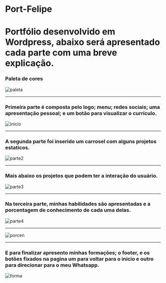 # Port-Felipe
<h1>Portfólio desenvolvido em Wordpress, abaixo será apresentado cada parte com uma breve explicação. </h1>

<h3>Paleta de cores</h3>

![paleta](https://github.com/Lipesti/Port-Felipe/assets/88855179/ed21478c-d4da-48d9-b6f2-4e0e14cc52d6)

<hr>
<h3>Primeira parte é composta pelo logo; menu; redes sociais; uma apresentação pessoal; e um botão para visualizar o currículo.</h3>

![inicio](https://github.com/Lipesti/Port-Felipe/assets/88855179/955037a5-cbab-4c0e-abf6-dabaaea2f17e)

<hr>

<h3>A segunda parte foi inserido um carrosel com alguns projetos estaticos.</h3>

![parte2](https://github.com/Lipesti/Port-Felipe/assets/88855179/3e274b11-d54b-4916-b46f-52c6fa4bef5c)
<hr>

<h3>Mais abaixo os projetos que podem ter a interação do usuário.</h3>

![parte3](https://github.com/Lipesti/Port-Felipe/assets/88855179/79cb5fa8-8214-42e5-9831-24b8269739a7)

<hr>
<h3>Na terceira parte, minhas habilidades são apresentadas e a porcentagem de conhecimento de cada uma delas.</h3>

![parte4](https://github.com/Lipesti/Port-Felipe/assets/88855179/6b4967c3-4562-459c-b800-0036903a4b0d)

<hr>


![porcen](https://github.com/Lipesti/Port-Felipe/assets/88855179/5a62747a-5982-437c-935a-cafa98bd9d80)

<hr>
<h3>E para finalizar apresento minhas formações; o footer, e os botões fixados na pagina um para voltar para o inicio e outro para direcionar para o meu Whatsapp.</h3>

![forma](https://github.com/Lipesti/Port-Felipe/assets/88855179/323a012b-8f45-4d91-ae9c-56eb5d3f50a3)

